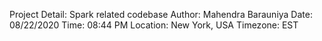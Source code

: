 Project Detail: Spark related codebase
Author: Mahendra Barauniya
Date: 08/22/2020
Time: 08:44 PM
Location: New York, USA
Timezone: EST
